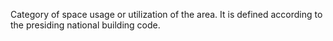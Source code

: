 ﻿Category of space usage or utilization of the area. It is defined according to the presiding national building code.
